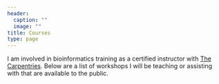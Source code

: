 ```yaml
---
header:
  caption: ""
  image: ""
title: Courses
type: page
---
```


I am involved in bioinformatics training as a certified instructor with [The Carpentries](https://carpentries.org/). Below are a list of workshops I will be teaching or assisting with that are available to the public. 

